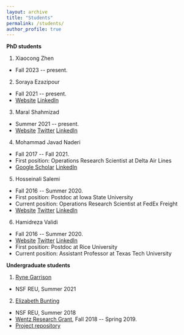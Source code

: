 ```yaml
---
layout: archive
title: "Students"
permalink: /students/
author_profile: true
---
```


**PhD students**
1. Xiaocong Zhen
-   Fall 2023 -- present.

2. Soraya Ezazipour
-   Fall 2021 -- present.
-   [Website](https://sorayaezazipour.github.io/) [LinkedIn](https://www.linkedin.com/in/soraya-ezazipour-6630b732/)

3.  Maral Shahmizad
-   Summer 2021 -- present.
-   [Website](https://maralshahmizad.github.io/MaralShahmizad/) [Twitter](https://twitter.com/maralshah1) [LinkedIn](https://www.linkedin.com/in/maral-shahmizad-8b9a9b19b/)

4.  Mohammad Javad Naderi
-   Fall 2017 -- Fall 2021.
-   First position: Operations Research Scientist at Delta Air Lines
-   [Google Scholar](https://scholar.google.com/citations?hl=en&user=CU7bDcwAAAAJ) [LinkedIn](https://www.linkedin.com/in/mohammad-javad-naderi-2985754a/)

5.  Hosseinali Salemi
-   Fall 2016 -- Summer 2020.
-   First position: Postdoc at Iowa State University
-   Current position: Operations Research Scientist at FedEx Freight
-   [Website](https://halisalemi.github.io/) [Twitter](https://twitter.com/HASalemi) [LinkedIn](https://www.linkedin.com/in/hosseinali-salemi-a8762066/)

6.  Hamidreza Validi 
-   Fall 2016 -- Summer 2020.
-   [Website](https://sites.google.com/site/hamidrezavalidi2/home) [Twitter](https://twitter.com/ValidInequality) [LinkedIn](https://www.linkedin.com/in/hamidrezavalidi/)
-   First position: Postdoc at Rice University
-   Current position: Assistant Professor at Texas Tech University


**Undergraduate students**

1.  [Ryne Garrison](https://www.linkedin.com/in/ryne-garrison-2b17011b6/)
-   NSF REU, Summer 2021

2.  [Elizabeth Bunting](https://www.linkedin.com/in/elizabeth-bunting-b01927181/)
-   NSF REU, Summer 2018
-   [Wentz Research Grant](https://scholardevelopment.okstate.edu/undergraduate-research/wentz-research-grants), Fall 2018 -- Spring 2019.
-   [Project repository](https://github.com/ebunting/Wentz)  

